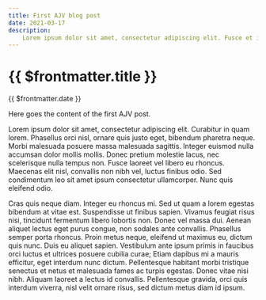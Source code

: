 ```yaml
---
title: First AJV blog post
date: 2021-03-17
description:
    Lorem ipsum dolor sit amet, consectetur adipiscing elit. Fusce et interdum enim, vitae dictum tortor. Etiam et lacus nec augue.
---
```


# {{ $frontmatter.title }}

{{ $frontmatter.date }}

Here goes the content of the first AJV post.

Lorem ipsum dolor sit amet, consectetur adipiscing elit. Curabitur in quam lorem. Phasellus orci nisl, ornare quis justo eget, bibendum pharetra neque. Morbi malesuada posuere massa malesuada sagittis. Integer euismod nulla accumsan dolor mollis mollis. Donec pretium molestie lacus, nec scelerisque nulla tempus non. Fusce laoreet vel libero eu rhoncus. Maecenas elit nisl, convallis non nibh vel, luctus finibus odio. Sed condimentum leo sit amet ipsum consectetur ullamcorper. Nunc quis eleifend odio.

Cras quis neque diam. Integer eu rhoncus mi. Sed ut quam a lorem egestas bibendum at vitae est. Suspendisse ut finibus sapien. Vivamus feugiat risus nisi, tincidunt fermentum libero lobortis non. Donec vel massa dui. Aenean aliquet lectus eget purus congue, non sodales ante convallis. Phasellus semper porta rhoncus. Proin metus neque, eleifend ut maximus eu, dictum quis nunc. Duis eu aliquet sapien. Vestibulum ante ipsum primis in faucibus orci luctus et ultrices posuere cubilia curae; Etiam dapibus mi a mauris efficitur, eget interdum nunc dictum. Pellentesque habitant morbi tristique senectus et netus et malesuada fames ac turpis egestas. Donec vitae nisi nibh. Aliquam laoreet a lectus id convallis. Pellentesque gravida, orci quis interdum viverra, nisl velit ornare risus, sed dictum metus diam id ipsum.
